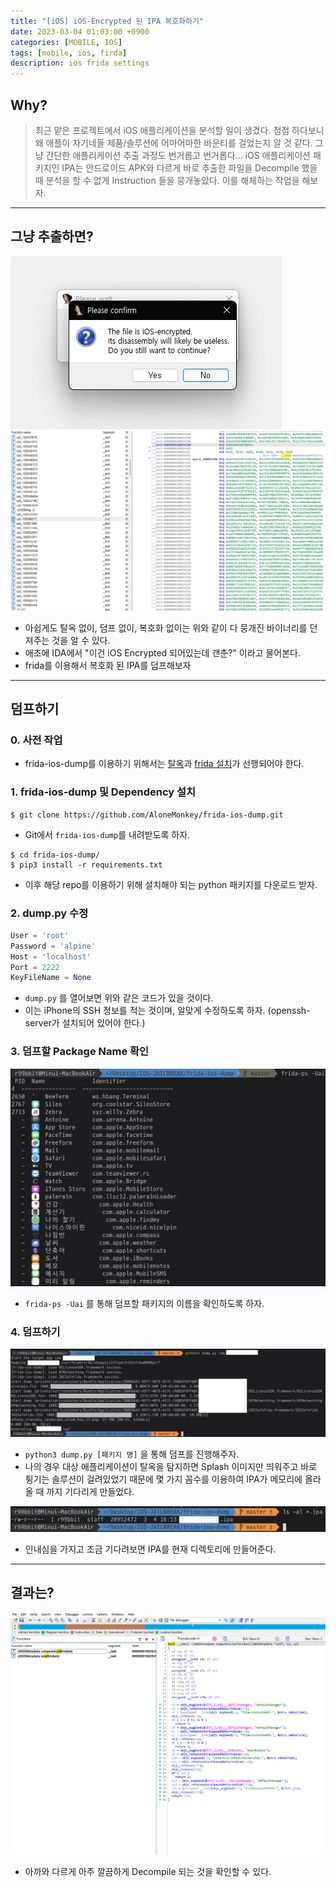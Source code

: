 ```yaml
---
title: "[iOS] iOS-Encrypted 된 IPA 복호화하기"
date: 2023-03-04 01:03:00 +0900
categories: [MOBILE, IOS]
tags: [mobile, ios, firda]
description: ios frida settings
---
```


## Why?
> 최근 맡은 프로젝트에서 iOS 애플리케이션을 분석할 일이 생겼다. 점점 하다보니 왜 애플이 자기네들 제품/솔루션에 어마어마한 바운티를 걸었는지 알 것 같다. 그냥 간단한 애플리케이션 추출 과정도 번거롭고 번거롭다... iOS 애플리케이션 패키지인 IPA는 안드로이드 APK와 다르게 바로 추출한 파일을 Decompile 했을 때 분석을 할 수 없게 Instruction 들을 뭉개놓았다. 이를 해체하는 작업을 해보자.

---

## 그냥 추출하면?
![](/assets/img/posts/230304-03-01.png)
![](/assets/img/posts/230304-03-02.png)
- 아쉽게도 탈옥 없이, 덤프 없이, 복호화 없이는 위와 같이 다 뭉개진 바이너리를 던져주는 것을 알 수 있다.
- 애초에 IDA에서 "이건 iOS Encrypted 되어있는데 갠춘?" 이라고 물어본다.
- frida를 이용해서 복호화 된 IPA를 덤프해보자

---

## 덤프하기

### 0. 사전 작업
- frida-ios-dump를 이용하기 위해서는 [탈옥](/posts/ios-jailbreak-16/)과 [frida 설치](/posts/ios-setting-frida)가 선행되어야 한다.

### 1. frida-ios-dump 및 Dependency 설치
```
$ git clone https://github.com/AloneMonkey/frida-ios-dump.git
```
- Git에서 `frida-ios-dump`를 내려받도록 하자.
  
```
$ cd frida-ios-dump/
$ pip3 install -r requirements.txt
```
- 이후 해당 repo를 이용하기 위해 설치해야 되는 python 패키지를 다운로드 받자.

### 2. dump.py 수정

```python
User = 'root'
Password = 'alpine'
Host = 'localhost'
Port = 2222
KeyFileName = None
```
- `dump.py` 를 열어보면 위와 같은 코드가 있을 것이다.
- 이는 iPhone의 SSH 정보를 적는 것이며, 알맞게 수정하도록 하자. (openssh-server가 설치되어 있어야 한다.)

### 3. 덤프할 Package Name 확인
![](/assets/img/posts/230304-03-03.png)
- `frida-ps -Uai` 를 통해 덤프할 패키지의 이름을 확인하도록 하자.

### 4. 덤프하기
![](/assets/img/posts/230304-03-04.png)
- `python3 dump.py [패키지 명]` 을 통해 덤프를 진행해주자.
- 나의 경우 대상 애플리케이션이 탈옥을 탐지하면 Splash 이미지만 띄워주고 바로 튕기는 솔루션이 걸려있었기 때문에 몇 가지 꼼수를 이용하여 IPA가 메모리에 올라올 때 까지 기다리게 만들었다.

![](/assets/img/posts/230304-03-05.png)
- 인내심을 가지고 조금 기다려보면 IPA를 현재 디렉토리에 만들어준다.

---

## 결과는?
![](/assets/img/posts/230304-03-06.png)
- 아까와 다르게 아주 깔끔하게 Decompile 되는 것을 확인할 수 있다.